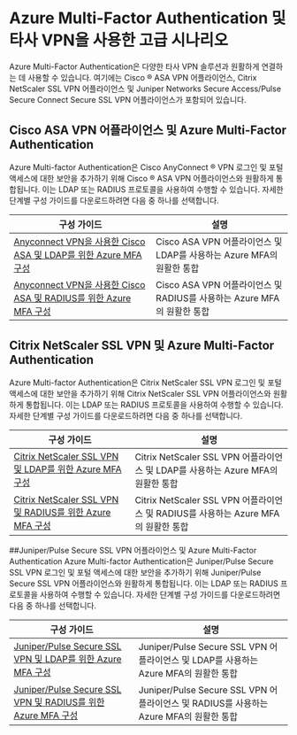 <properties
	pageTitle="Azure Multi-Factor Authentication 및 타사 VPN을 사용한 고급 시나리오"
	description="이 페이지는 Azure MFA와 타사 제품의 단계별 설정 구성에 대한 정보를 제공합니다."
	services="multi-factor-authentication"
	documentationCenter=""
	authors="kgremban" 
	manager="femila"
	editor="curtland"/>

<tags
	ms.service="multi-factor-authentication"
	ms.workload="identity"
	ms.tgt_pltfrm="na"
	ms.devlang="na"
	ms.topic="article"
	ms.date="08/04/2016"
	ms.author="kgremban"/>

# Azure Multi-Factor Authentication 및 타사 VPN을 사용한 고급 시나리오
Azure Multi-Factor Authentication은 다양한 타사 VPN 솔루션과 원활하게 연결하는 데 사용할 수 있습니다. 여기에는 Cisco ® ASA VPN 어플라이언스, Citrix NetScaler SSL VPN 어플라이언스 및 Juniper Networks Secure Access/Pulse Secure Connect Secure SSL VPN 어플라이언스가 포함되어 있습니다.

## Cisco ASA VPN 어플라이언스 및 Azure Multi-Factor Authentication
Azure Multi-factor Authentication은 Cisco AnyConnect ® VPN 로그인 및 포털 액세스에 대한 보안을 추가하기 위해 Cisco ® ASA VPN 어플라이언스와 원활하게 통합됩니다. 이는 LDAP 또는 RADIUS 프로토콜을 사용하여 수행할 수 있습니다. 자세한 단계별 구성 가이드를 다운로드하려면 다음 중 하나를 선택합니다.

구성 가이드 | 설명
------------- | ------------- |
[Anyconnect VPN을 사용한 Cisco ASA 및 LDAP를 위한 Azure MFA 구성](http://download.microsoft.com/download/A/2/0/A201567C-C3DE-4227-AF89-4567A470899E/Cisco_ASA_Azure_MFA_LDAP.docx) | Cisco ASA VPN 어플라이언스 및 LDAP를 사용하는 Azure MFA의 원활한 통합|
[Anyconnect VPN을 사용한 Cisco ASA 및 RADIUS를 위한 Azure MFA 구성](http://download.microsoft.com/download/4/5/7/4579C1CF-35B0-4FBE-8A1A-B49CB2CC0382/Cisco_ASA_Azure_MFA_RADIUS.docx) | Cisco ASA VPN 어플라이언스 및 RADIUS를 사용하는 Azure MFA의 원활한 통합

## Citrix NetScaler SSL VPN 및 Azure Multi-Factor Authentication
Azure Multi-factor Authentication은 Citrix NetScaler SSL VPN 로그인 및 포털 액세스에 대한 보안을 추가하기 위해 Citrix NetScaler SSL VPN 어플라이언스와 원활하게 통합됩니다. 이는 LDAP 또는 RADIUS 프로토콜을 사용하여 수행할 수 있습니다. 자세한 단계별 구성 가이드를 다운로드하려면 다음 중 하나를 선택합니다.

구성 가이드 | 설명
------------- | ------------- |
[Citrix NetScaler SSL VPN 및 LDAP를 위한 Azure MFA 구성](http://download.microsoft.com/download/2/4/E/24E1E722-72DF-471F-A88A-D1338DB1AF83/Citrix_NS_Azure_MFA_LDAP.docx) | Citrix NetScaler SSL VPN 어플라이언스 및 LDAP를 사용하는 Azure MFA의 원활한 통합|
[Citrix NetScaler SSL VPN 및 RADIUS를 위한 Azure MFA 구성](http://download.microsoft.com/download/1/A/4/1A482764-4A63-45C2-A5EC-2B673ACCDD12/Citrix_NS_Azure_MFA_RADIUS.docx) | Citrix NetScaler SSL VPN 어플라이언스 및 RADIUS를 사용하는 Azure MFA의 원활한 통합

##Juniper/Pulse Secure SSL VPN 어플라이언스 및 Azure Multi-Factor Authentication
Azure Multi-factor Authentication은 Juniper/Pulse Secure SSL VPN 로그인 및 포털 액세스에 대한 보안을 추가하기 위해 Juniper/Pulse Secure SSL VPN 어플라이언스와 원활하게 통합됩니다. 이는 LDAP 또는 RADIUS 프로토콜을 사용하여 수행할 수 있습니다. 자세한 단계별 구성 가이드를 다운로드하려면 다음 중 하나를 선택합니다.

구성 가이드 | 설명
------------- | ------------- |
[Juniper/Pulse Secure SSL VPN 및 LDAP를 위한 Azure MFA 구성](http://download.microsoft.com/download/6/5/8/6587B418-75B1-4FCB-84D4-984BC479309E/JuniperPulse_Azure_MFA_LDAP.docx)| Juniper/Pulse Secure SSL VPN 어플라이언스 및 LDAP를 사용하는 Azure MFA의 원활한 통합|
[Juniper/Pulse Secure SSL VPN 및 RADIUS를 위한 Azure MFA 구성](http://download.microsoft.com/download/7/9/A/79AB3DAD-4799-4379-B1DA-B95ABDF231DC/JuniperPulse_Azure_MFA_RADIUS.docx) | Juniper/Pulse Secure SSL VPN 어플라이언스 및 RADIUS를 사용하는 Azure MFA의 원활한 통합

<!---HONumber=AcomDC_0921_2016-->